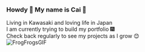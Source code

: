 ### Howdy 🐸 My name is Cai 🤗

Living in Kawasaki and loving life in Japan
<br>
I am currently trying to build my portfolio 🎆
<br>
Check back regularly to see my projects as I grow 😊
<br>
![FrogFrogsGIF](https://github.com/c8lindxson/c8lindxson/assets/128205478/388b3a32-c960-430e-9adc-c40a4fb67640)


<!--
**c8lindxson/c8lindxson** is a ✨ _special_ ✨ repository because its `README.md` (this file) appears on your GitHub profile.

Here are some ideas to get you started:

- 🔭 I’m currently working on ...
- 🌱 I’m currently learning ...
- 👯 I’m looking to collaborate on ...
- 🤔 I’m looking for help with ...
- 💬 Ask me about ...
- 📫 How to reach me: ...
- 😄 Pronouns: ...
- ⚡ Fun fact: ...
-->
